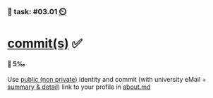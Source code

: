 ### 💪 task: #03.01 [⏲️](https://youtu.be/1gQJUjgCqrU)

# [commit(s)](https://github.com/git-guides/git-commit) ✅

#### 🏅 5‰

Use [public (non private)](https://docs.github.com/en/account-and-profile/setting-up-and-managing-your-personal-account-on-github/managing-email-preferences/setting-your-commit-email-address#setting-your-commit-email-address-on-github) identity and commit (with university eMail + [summary & detail](https://github.com/digital-sustainability/module-eoss-hs22-sandbox/commit/76f08b1bc9439b54be89befb32bbf4bd90670d85)) link to your profile in [about.md](https://github.com/digital-sustainability/module-eoss-hs22-sandbox/blob/main/about.md)